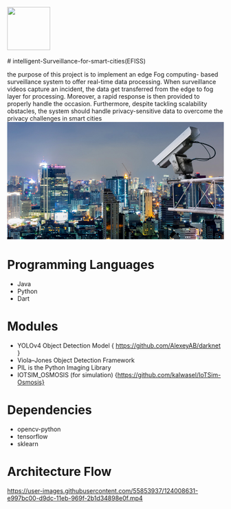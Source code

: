 <p align="left"><img width="100" height="100" src=https://user-images.githubusercontent.com/55853937/124008954-4dba8000-d9dd-11eb-8ac3-f837863e0b69.png></p>
# intelligent-Surveillance-for-smart-cities(EFISS)

the purpose of this project is to implement an edge Fog computing- based surveillance system to offer real-time data processing. When surveillance videos capture an incident, the data get transferred from the edge to fog layer for processing. Moreover, a rapid response is then provided to properly handle the occasion. Furthermore, despite tackling scalability obstacles, the system should handle privacy-sensitive data to overcome the privacy challenges in smart cities
![Image description](https://github.com/SandraFW/intelligent-Surveillance-for-smart-cities/blob/master/gallery/security.jpg)

# Programming Languages 
* Java
* Python
* Dart

# Modules   
 * YOLOv4 Object Detection Model { https://github.com/AlexeyAB/darknet }
 * Viola–Jones Object Detection Framework
 * PIL is the Python Imaging Library 
 * IOTSIM_OSMOSIS (for simulation) {https://github.com/kalwasel/IoTSim-Osmosis}
# Dependencies
* opencv-python 
* tensorflow
* sklearn
# Architecture Flow


https://user-images.githubusercontent.com/55853937/124008631-e997bc00-d9dc-11eb-969f-2b1d34898e0f.mp4


